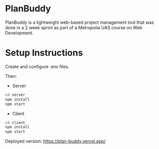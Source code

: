 # PlanBuddy
PlanBuddy is a lightweight web-based project management tool that was done in a 2 week sprint as part of a Metropolia UAS course on Web Development.

# Setup Instructions

Create and configure .env files.

Then:
- Server

```bash
cd server
npm install
npm start
```

- Client
```bash
cd client
npm install
npm start
```

Deployed version:
https://plan-buddy.vercel.app/


